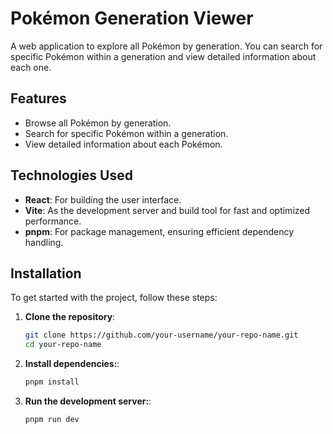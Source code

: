 # Pokémon Generation Viewer

A web application to explore all Pokémon by generation. You can search for specific Pokémon within a generation and view detailed information about each one.

## Features

- Browse all Pokémon by generation.
- Search for specific Pokémon within a generation.
- View detailed information about each Pokémon.

## Technologies Used

- **React**: For building the user interface.
- **Vite**: As the development server and build tool for fast and optimized performance.
- **pnpm**: For package management, ensuring efficient dependency handling.

## Installation

To get started with the project, follow these steps:

1. **Clone the repository**:
   ```bash
   git clone https://github.com/your-username/your-repo-name.git
   cd your-repo-name

2. **Install dependencies:**:
   ```bash
   pnpm install

3. **Run the development server:**:
   ```bash
   pnpm run dev
